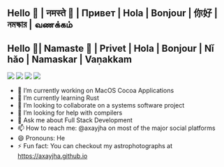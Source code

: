 ## Hello 👋 | नमस्ते  🙏       | Привет | Hola | Bonjour |   你好   |     নমস্কার     | வணக்கம்
## Hello 👋| Namaste 🙏 |   Privet  | Hola | Bonjour |  Nǐ hǎo | Namaskar | Vaṇakkam
 
[![](https://img.shields.io/badge/LinkedIn-axayjha-blue)](https://www.linkedin.com/in/axayjha/)
[![](https://img.shields.io/badge/Outlook-akshayjha%40ive.in-red)](mailto:akshayjha@live.in)
[![](https://img.shields.io/badge/LeetCode-axayjha-yellow)](https://leetcode.com/axayjha)
[![](https://img.shields.io/badge/Instagram-axayjha-red)](http://instagram.com/axayjha)

- 🔭 I’m currently working on MacOS Cocoa Applications
- 🌱 I’m currently learning Rust
- 👯 I’m looking to collaborate on a systems software project
- 🤔 I’m looking for help with compilers
- 💬 Ask me about Full Stack Development 
- 📫 How to reach me: @axayjha on most of the major social platforms 
- 😄 Pronouns: He
- ⚡ Fun fact: You can checkout my astrophotographs at https://axayjha.github.io

<!--
**axayjha/axayjha** is a ✨ _special_ ✨ repository because its `README.md` (this file) appears on your GitHub profile.

Here are some ideas to get you started:

- 🔭 I’m currently working on ...
- 🌱 I’m currently learning ...
- 👯 I’m looking to collaborate on ...
- 🤔 I’m looking for help with ...
- 💬 Ask me about ...
- 📫 How to reach me: ...
- 😄 Pronouns: ...
- ⚡ Fun fact: ...
-->
